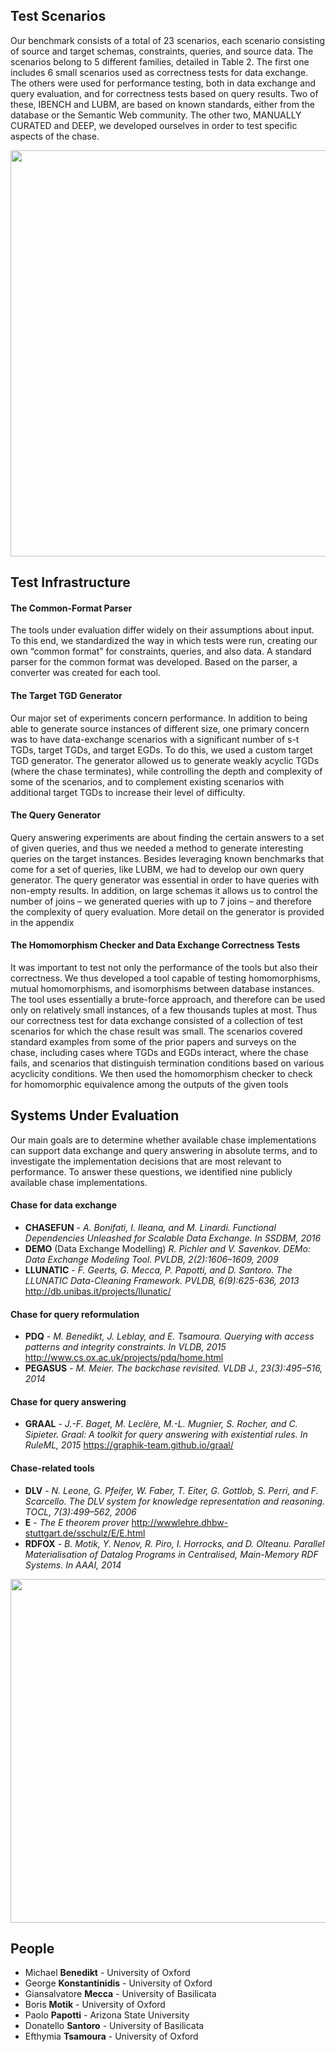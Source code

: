 ## Test Scenarios
Our benchmark consists of a total of 23 scenarios, each scenario consisting of source and target schemas, constraints, queries, and source data. The scenarios belong to 5 different families, detailed in Table 2. The first one includes 6 small scenarios used as correctness tests for data exchange. The others were used for performance testing, both in data exchange and query evaluation, and for correctness tests based on query results. Two of these, IBENCH and LUBM, are based on known standards, either from the database or the Semantic Web community. The other two, MANUALLY CURATED and DEEP, we developed ourselves in order to test specific aspects of the chase.

<img width=650 src="https://raw.githubusercontent.com/dbunibas/chasebench/gh-pages/images/test-scenarios.png"/>

## Test Infrastructure

#### The Common-Format Parser
The tools under evaluation differ widely on their assumptions about input. To this end, we standardized the way in which tests were run, creating our own “common format” for constraints, queries, and also data. A standard parser for the common format was developed. Based on the parser, a converter was created for each tool.

#### The Target TGD Generator
Our major set of experiments concern performance. In addition to being able to generate source instances of different size, one primary concern was to have data-exchange scenarios with a significant number of s-t TGDs, target TGDs, and target EGDs. To do this, we used a custom target TGD generator. The generator allowed us to generate weakly acyclic TGDs (where the chase terminates), while controlling the depth and complexity of some of the scenarios, and to complement existing scenarios with additional target TGDs to increase their level of difficulty. 

#### The Query Generator
Query answering experiments are about finding the certain answers to a set of given queries, and thus we needed a method to generate interesting queries on the target instances. Besides leveraging known benchmarks that come for a set of queries, like LUBM, we had to develop our own query generator. The query generator was essential in order to have queries with non-empty results. In addition, on large schemas it allows us to control the number of joins – we generated queries with up to 7 joins – and therefore the complexity of query evaluation. More detail on the generator is provided in the appendix

#### The Homomorphism Checker and Data Exchange Correctness Tests

It was important to test not only the performance of the tools but also their correctness. We thus developed a tool capable of testing homomorphisms, mutual homomorphisms, and isomorphisms between database instances. The tool uses essentially a brute-force approach, and therefore can be used only on relatively small instances, of a few thousands tuples at most. Thus our correctness test for data exchange consisted of a collection of test scenarios for which the chase result was small. The scenarios covered standard examples from some of the prior papers and surveys on the chase, including cases where TGDs and EGDs interact, where the chase fails, and scenarios that distinguish termination conditions based on various acyclicity conditions. We then used the homomorphism checker to check for homomorphic equivalence among the outputs of the given tools


## Systems Under Evaluation
Our main goals are to determine whether available chase implementations can support data exchange and query answering in absolute terms, and to investigate the implementation decisions that are most relevant to performance. To answer these questions, we identified nine publicly available chase implementations.

#### Chase for data exchange
- **CHASEFUN** - _A. Bonifati, I. Ileana, and M. Linardi. Functional Dependencies Unleashed for Scalable Data Exchange. In SSDBM, 2016_
- **DEMO** (Data Exchange Modelling) _R. Pichler and V. Savenkov. DEMo: Data Exchange Modeling Tool. PVLDB, 2(2):1606–1609, 2009_
- **LLUNATIC** - _F. Geerts, G. Mecca, P. Papotti, and D. Santoro. The LLUNATIC Data-Cleaning Framework. PVLDB, 6(9):625-636, 2013_ http://db.unibas.it/projects/llunatic/

#### Chase for query reformulation
- **PDQ** - _M. Benedikt, J. Leblay, and E. Tsamoura. Querying
with access patterns and integrity constraints. In
VLDB, 2015_ http://www.cs.ox.ac.uk/projects/pdq/home.html
- **PEGASUS** - _M. Meier. The backchase revisited. VLDB J., 23(3):495–516, 2014_

#### Chase for query answering
- **GRAAL** - _J.-F. Baget, M. Leclère, M.-L. Mugnier, S. Rocher, and C. Sipieter. Graal: A toolkit for query answering with existential rules. In RuleML, 2015_ https://graphik-team.github.io/graal/

#### Chase-related tools
- **DLV** - _N. Leone, G. Pfeifer, W. Faber, T. Eiter, G. Gottlob, S. Perri, and F. Scarcello. The DLV system for knowledge representation and reasoning. TOCL, 7(3):499–562, 2006_
- **E** - _The E theorem prover_ http://wwwlehre.dhbw-stuttgart.de/sschulz/E/E.html
- **RDFOX** - _B. Motik, Y. Nenov, R. Piro, I. Horrocks, and D. Olteanu. Parallel Materialisation of Datalog Programs in Centralised, Main-Memory RDF Systems. In AAAI, 2014_


<img width=550 src="https://raw.githubusercontent.com/dbunibas/chasebench/gh-pages/images/test-tools.png"/>


## People

- Michael **Benedikt** - University of Oxford
- George **Konstantinidis** - University of Oxford
- Giansalvatore **Mecca** - University of Basilicata
- Boris **Motik** - University of Oxford
- Paolo **Papotti** - Arizona State University
- Donatello **Santoro** - University of Basilicata
- Efthymia **Tsamoura** - University of Oxford
